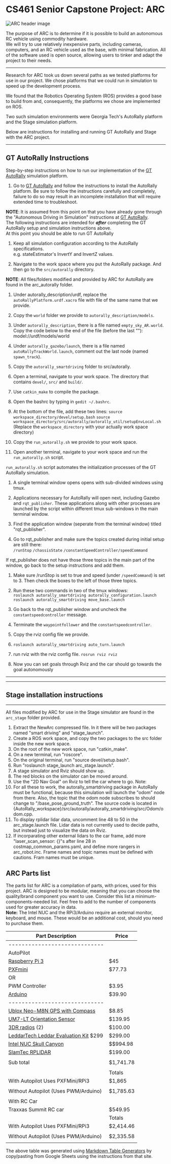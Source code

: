 # CS461 Senior Capstone Project: ARC
![ARC header image](/resources/arc_header.JPG)

The purpose of ARC is to determine if it is possible to build an autonomous RC vehicle using commodity hardware.  
We will try to use relatively inexpensive parts, including cameras, computers, and an RC vehicle used as the base, with minimal fabrication. All of the software used is open source, allowing users to tinker and adapt the project to their needs.

---

Research for ARC took us down several paths as we tested platforms for use in our project. We chose platforms that we could run in simulation to speed up the development process.

We found that the Robotics Operating System (ROS) provides a good base to build from and, consequently, the platforms we chose are implemented on ROS.

Two such simulation environments were Georgia Tech's AutoRally platform and the Stage simulation platform.

Below are instructions for installing and running GT AutoRally and Stage with the ARC project.

---

## GT AutoRally Instructions
Step-by-step instructions on how to run our implementation of the [GT AutoRally](https://github.com/AutoRally/autorally) simulation platform.


1. Go to [GT AutoRally](https://github.com/AutoRally/autorally) and follow the instructions to install the AutoRally platform. Be sure to follow the instructions carefully and completely, failure to do so may result in an incomplete installation that will require extended time to troubleshoot.  

  **NOTE**: It is assumed from this point on that you have already gone through the "Autonomous Driving in Simulation" instructions at [GT AutoRally](https://github.com/AutoRally/autorally).  
  The following instructions are intended for _**after**_ completing the GT AutoRally setup and simulation instructions above.  
  At this point you should be able to run GT AutoRally 

1. Keep all simulation configuration according to the AutoRally specifications.  
  e.g. stateEstimator's InvertY and InvertZ values.  

1. Navigate to the work space where you put the AutoRally package. And then go to the `src/autorally` directory.  

  **NOTE**: All files/folders modified and provided by ARC for AutoRally are found in the arc_autorally folder.  

1. Under autorally_description/urdf, replace the `autoRallyPlatform.urdf.xacro` file with file of the same name that we provide.  

1. Copy the `world` folder we provide to `autorally_description/models`.  

1. Under `autorally_description`, there is a file named `empty_sky_AR.world`. Copy the code below to the end of the file (before the last "</world>"):  
    <include>
      <uri>model://urdf/models/world</url>
    </include>

1. Under `autorally_gazebo/launch`, there is a file named `autoRallyTrackWorld.launch`,
  comment out the last node (named `spawn_track`).

1. Copy the `autorally_smartdriving` folder to src/autorally.

1. Open a terminal, navigate to your work space. The directory that contains
  `devel/`, `src/` and `build/`.

1. Use `catkin_make` to compile the package.

1. Open the bashrc by typing in `gedit ~/.bashrc`.

1. At the bottom of the file, add these two lines:
  `source workspace_directory/devel/setup.bash`
  `source workspace_directory/src/autorally/autorally_util/setupEnvLocal.sh`
  (Replace the `workspace_directory` with your actually work space directory)

1. Copy the `run_autorally.sh` we provide to your work space.

1. Open another terminal, navigate to your work space and run the `run_autorally.sh` script.

  `run_autorally.sh` script automates the initialization processes of the GT AutoRally
  simulation. 
  1. A single terminal window opens opens with sub-divided windows using tmux.
  1. Applications necessary for AutoRally will open next, including Gazebo and `rqt_publisher`. These applications along with other processes are launched by the script within different tmux sub-windows in the main terminal window.

1. Find the application window (seperate from the terminal window) titled "rqt_publisher".

1. Go to rqt_publisher and make sure the topics created during initial setup are still there:  
  `/runStop`
  `/chassisState`
  `/constantSpeedController/speedCommand`

  If rqt_publisher does not have those three topics in the main part of the window, go back to the setup instructions and add them.

1. Make sure /runStop is set to true and speed (under `/speedCommand`) is set to 3. Then check the boxes to the left of those three topics.

1. Run these two commands in two of the tmux windows:  
  `roslaunch autorally_smartdriving autorally_configuration.launch  `
  `roslaunch autorally_smartdriving move_base.launch  `

1. Go back to the rqt_publisher window and uncheck the `constantspeedcontroller` message.

1. Terminate the `waypointfollower` and the `constantspeedcontroller`.

1. Copy the rviz config file we provide.

1. `roslaunch autorally_smartdriving auto_turn.launch`

1. run rviz with the rviz config file.
   `rosrun rviz rviz`

1. Now you can set goals through Rviz and the car should go towards the
  goal autonomously  
  
---
---
## Stage installation instructions  
---
All files modified by ARC for use in the Stage simulator are found in the `arc_stage` folder provided.
1. Extract the NewArc compressed file. In it there will be two packages named "smart driving" and "stage_launch".
2. Create a ROS work space, and copy the two packages to the src folder inside the new work space.
3. On the root of the new work space, run "catkin_make".
4. On a new terminal, run "roscore".
5. On the original terminal, run "source devel/setup.bash".
6. Run "roslaunch stage_launch arc_stage.launch".
7. A stage simulator and Rviz should show up.
8. The red blocks on the simulator can be moved around.
9. Use the "2D Nav Goal" on Rviz to tell the car where to go.
Note: 
1. For all these to work, the autorally_smartdriving package in AutoRally must be functional, because this simulation will launch the "odom" node from there. Also, the topic that the odom node subscribes to should change to "/base_pose_ground_truth". The source code is located in {AutoRally_workspace}/src/autorally/autorally_smartdriving/src/Odom/odom.cpp.
2. To display rplidar lidar data, uncomment line 48 to 50 in the arc_stage.launch file. Lidar data is not currently used to decide paths, but instead just to visualize the data on Rviz. 
3. If incorparating other external lidars to the car frame, add more "laser_scan_sensor: {}"s after line 28 in costmap_common_params.yaml, and define more rangers in arc_robot.inc. Frame names and topic names must be defined with cautions. Fram names must be unique.

## ARC Parts list
The parts list for ARC is a compilation of parts, with prices, used for this project. ARC is designed to be modular, meaning that you can choose the quality/brand component you want to use. Consider this list a minimum-components-needed list. Feel free to add to the number of components used for greater accuracy in data.  
**Note:** The Intel NUC and the RPi3/Arduino require an external monitor, keyboard, and mouse. These would be an additional cost, should you need to purchase them.  
  
| Part Description                     | Price     |
|--------------------------------------|-----------|
| -----------------------------        |           |
| AutoPilot                            |           |
| [Raspberry Pi 3](https://www.raspberrypi.org/products/raspberry-pi-3-model-b/)                        | $45       |
| [PXFmini](http://erlerobotics.com/blog/product/pxfmini/)                              | $77.73    |
| OR                                   |           |
| PWM Controller                       | $3.95     |
| [Arduino](https://www.arduino.cc/)                              | $39.90    |
| -----------------------------        |           |
| [Ublox Neo-M8N GPS with Compass](https://www.u-blox.com/en/product/neo-m8-series)       | $8.85     |
| [UM7-LT Orientation Sensor](http://www.chrobotics.com/shop/um7-lt-orientation-sensor)            | $139.95   |
| [3DR radios](https://3dr.com/wp-content/uploads/2017/03/3DR-Radio-V2-doc1.pdf) (2)                       | $100.00   |
| [LeddarTech Leddar Evaluation Kit](http://leddartech.com/leddar-evaluation-kit/) $299     | $299.00   |
| [Intel NUC Skull Canyon](http://www.intel.com/content/www/us/en/nuc/nuc-kit-nuc6i7kyk-features-configurations.html)               | $$994.98   |
| [SlamTec RPLIDAR](https://www.slamtec.com/en/Lidar)                      | $199.00   |
|                                      |           |
| Sub total                            | $1,741.78 |
|                                      |           |
|                                      | Totals    |
| With Autopilot Uses PXFMini/RPi3     | $1,865    |
|                                      |           |
| Without Autopilot (Uses PWM/Arduino) | $1,785.63 |
|                                      |           |
| With RC Car                          |           |
| Traxxas Summit RC car                | $549.95   |
|                                      | Totals    |
| With Autopilot Uses PXFMini/RPi3     | $2,414.46 |
|                                      |           |
| Without Autopilot (Uses PWM/Arduino) | $2,335.58 |
|                                      |           |  

The above table was generated using [Markdown Table Generators](http://www.tablesgenerator.com/markdown_tables) by copy/pasting from Google Sheets using the instructions from that site.

